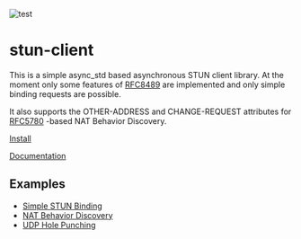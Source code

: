 ![test](https://github.com/yoshd/stun-client/workflows/Test/badge.svg)

# stun-client

This is a simple async_std based asynchronous STUN client library.
At the moment only some features of [RFC8489](https://tools.ietf.org/html/rfc8489) are implemented and only simple binding requests are possible.

It also supports the OTHER-ADDRESS and CHANGE-REQUEST attributes for [RFC5780](https://tools.ietf.org/html/rfc5780) -based NAT Behavior Discovery.

[Install](https://crates.io/crates/stun-client)

[Documentation](https://docs.rs/stun-client/)

## Examples

- [Simple STUN Binding](examples/stun_client.rs)
- [NAT Behavior Discovery](examples/nat_behavior_discovery.rs)
- [UDP Hole Punching](examples/udp_hole_punching.rs)

